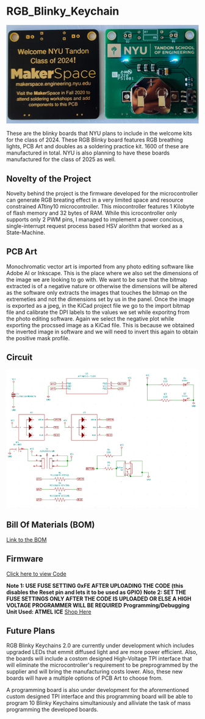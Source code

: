# RGB_Blinky_Keychain
 
![RGB Blinky Keychain](https://github.com/rhitvik/RGB_Blinky_Keychain/blob/master/Images_and_Screenshots/RGB_Blinky_Keychain_Image.jpg)

These are the blinky boards that NYU plans to include in the welcome kits for the class of 2024. These RGB Blinky board features RGB breathing lights, PCB Art and doubles as a soldering practice kit. 1600 of these are manufactured in total. NYU is also planning to have these boards manufactured for the class of 2025 as well.

## Novelty of the Project
Novelty behind the project is the firmware developed for the microcontroller can generate RGB breating effect in a very limited space and resource constrained ATtiny10 microcontroller. This miocontroller features 1 Kilobyte of flash memory and 32 bytes of RAM. While this icrocontroller only supports only 2 PWM pins, I managed to implement a power concious, single-interrupt request process based HSV alorithm that worked as a State-Machine. 

## PCB Art
Monochromatic vector art is imported from any photo editing software like Adobe AI or Inkscape. This is the place where we also set the dimensions of the image we are looking to go with. We want to be sure that the bitmap extracted is of a negative nature or otherwise the dimensions will be altered as the software only extracts the images that touches the bitmap on the extremeties and not the dimensions set by us in the panel.
Once the image is exported as a jpeg, in the KiCad project file  we go to the import bitmap file and calibrate the DPI labels to the values we set while exporitng from the photo editing software. Again we select the negative plot while exporting the procssed image as a KiCad file. This is because we obtained the inverted image in software and we will need to invert this again to obtain the positive mask profile. 

## Circuit
![](https://github.com/rhitvik/RGB_Blinky_Keychain/blob/master/Images_and_Screenshots/Circuit.PNG "Schematic Capture")

## Bill Of Materials (BOM)
[Link to the BOM](https://github.com/rhitvik/RGB_Blinky_Keychain/tree/master/BOM)

## Firmware
[Click here to view Code](https://github.com/rhitvik/RGB_Blinky_Keychain/blob/master/Code/Project_Infineon_Rev-10/main.cpp)

**Note 1: USE FUSE SETTING 0xFE AFTER UPLOADING THE CODE (this disables the Reset pin and lets it to be used as GPIO)**
**Note 2: SET THE FUSE SETTINGS ONLY AFTER THE CODE IS UPLOADED OR ELSE A HIGH VOLTAGE PROGRAMMER WILL BE REQUIRED**
**Programming/Debugging Unit Used: ATMEL ICE** [Shop Here](https://www.digikey.com/product-detail/en/microchip-technology/ATATMEL-ICE/ATATMEL-ICE-ND/4753379)

## Future Plans
RGB Blinky Keychains 2.0 are currently under development which includes upgraded LEDs that emmit diffused light and are more power efficient. Also, the boards will include a costom designed High-Voltage TPI interface that will eliminate the microcontroller's requirement to be preprogrammed by the supplier and will bring the manufacturing costs lower. Also, these new boards will have a multiple options of PCB Art to choose from.

A programming board is also under development for the aforementioned custom designed TPI interface and this programming board will be able to program 10 Blinky Keychains simultaniously and alliviate the task of mass programming the developed boards.